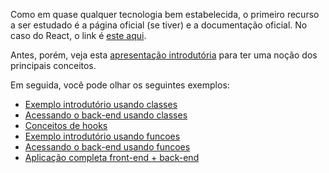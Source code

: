 Como em quase qualquer tecnologia bem estabelecida, o primeiro recurso a ser estudado é a página oficial (se tiver) e a documentação oficial. No caso do React, o link é [este aqui](https://pt-br.reactjs.org/).

Antes, porém, veja esta [apresentação introdutória](https://www.canva.com/design/DAFYI3D2Ypo/FGIPVTJOe0li_xxom8mBJQ/view?utm_content=DAFYI3D2Ypo&utm_campaign=designshare&utm_medium=link&utm_source=publishsharelink) para ter uma noção dos principais conceitos.

Em seguida, você pode olhar os seguintes exemplos:

* [Exemplo introdutório usando classes](./exemploIntrodutorioClasses.md)
* [Acessando o back-end usando classes](./acessandoBackendClasses.md)
* [Conceitos de hooks](./conceitosHooks.md)
* [Exemplo introdutório usando funcoes](./exemploIntrodutorioFuncoes.md)
* [Acessando o back-end usando funcoes](./acessandoBackendFuncoes.md)
* [Aplicação completa front-end + back-end](./aplicacaoCompleta.md)